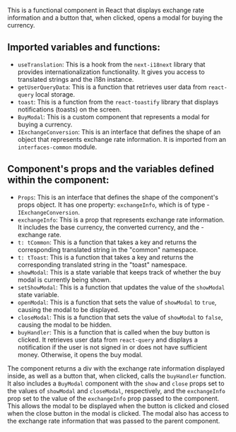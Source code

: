This is a functional component in React that displays exchange rate information and a button that, when clicked, opens a modal for buying the currency.

## Imported variables and functions:

- `useTranslation`: This is a hook from the `next-i18next` library that provides internationalization functionality. It gives you access to translated strings and the i18n instance.
- `getUserQueryData`: This is a function that retrieves user data from `react-query` local storage.
- `toast`: This is a function from the `react-toastify` library that displays notifications (toasts) on the screen.
- `BuyModal`: This is a custom component that represents a modal for buying a currency.
- `IExchangeConversion`: This is an interface that defines the shape of an object that represents exchange rate information. It is imported from an `interfaces-common` module.

## Component's props and the variables defined within the component:

- `Props`: This is an interface that defines the shape of the component's props object. It has one property: `exchangeInfo`, which is of type - `IExchangeConversion`.
- `exchangeInfo`: This is a prop that represents exchange rate information. It includes the base currency, the converted currency, and the - exchange rate.
- `t: tCommon`: This is a function that takes a key and returns the corresponding translated string in the "common" namespace.
- `t: tToast`: This is a function that takes a key and returns the corresponding translated string in the "toast" namespace.
- `showModal`: This is a state variable that keeps track of whether the buy modal is currently being shown.
- `setShowModal`: This is a function that updates the value of the `showModal` state variable.
- `openModal`: This is a function that sets the value of `showModal` to `true`, causing the modal to be displayed.
- `closeModal`: This is a function that sets the value of `showModal` to `false`, causing the modal to be hidden.
- `buyHandler`: This is a function that is called when the buy button is clicked. It retrieves user data from `react-query` and displays a notification if the user is not signed in or does not have sufficient money. Otherwise, it opens the buy modal.

The component returns a div with the exchange rate information displayed inside, as well as a button that, when clicked, calls the `buyHandler` function. It also includes a `BuyModal` component with the `show` and `close` props set to the values of `showModal` and `closeModal`, respectively, and the `exchangeInfo` prop set to the value of the `exchangeInfo` prop passed to the component. This allows the modal to be displayed when the button is clicked and closed when the close button in the modal is clicked. The modal also has access to the exchange rate information that was passed to the parent component.

